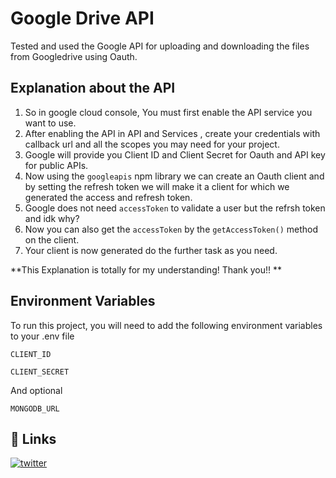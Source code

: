 
# Google Drive API

Tested and used the Google API for uploading and downloading the files from Googledrive using Oauth.




## Explanation about the API

1. So in google cloud console, You must first enable the API service you want to use. 
2. After enabling the API in API and Services , create your credentials with callback url and all the scopes you may need for your project.
3. Google will provide you Client ID and Client Secret for Oauth and API key for public APIs.
4. Now using the `googleapis` npm library we can create an Oauth client and by setting the refresh token we will make it a client for which we generated the access and refresh token.
5. Google does not need `accessToken` to validate a user but the refrsh token and idk why?
6. Now you can also get the `accessToken` by the `getAccessToken()` method on the client.
7. Your client is now generated do the further task as you need.

**This Explanation is totally for my understanding! Thank you!!  **
## Environment Variables

To run this project, you will need to add the following environment variables to your .env file

`CLIENT_ID`

`CLIENT_SECRET`

And optional

`MONGODB_URL`
## 🔗 Links


[![twitter](https://img.shields.io/badge/twitter-1DA1F2?style=for-the-badge&logo=twitter&logoColor=white)](https://twitter.com/chinma_yyy)

